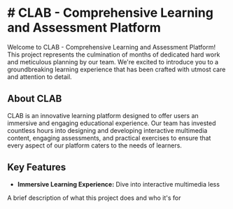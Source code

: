 
# # CLAB - Comprehensive Learning and Assessment Platform

Welcome to CLAB - Comprehensive Learning and Assessment Platform! This project represents the culmination of months of dedicated hard work and meticulous planning by our team. We're excited to introduce you to a groundbreaking learning experience that has been crafted with utmost care and attention to detail.

## About CLAB

CLAB is an innovative learning platform designed to offer users an immersive and engaging educational experience. Our team has invested countless hours into designing and developing interactive multimedia content, engaging assessments, and practical exercises to ensure that every aspect of our platform caters to the needs of learners.

## Key Features

- **Immersive Learning Experience:** Dive into interactive multimedia less


A brief description of what this project does and who it's for

